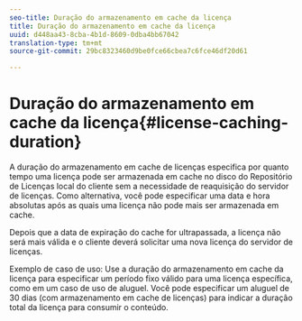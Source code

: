 ```yaml
---
seo-title: Duração do armazenamento em cache da licença
title: Duração do armazenamento em cache da licença
uuid: d448aa43-8cba-4b1d-8609-0dba4bb67042
translation-type: tm+mt
source-git-commit: 29bc8323460d9be0fce66cbea7c6fce46df20d61

---
```



# Duração do armazenamento em cache da licença{#license-caching-duration}

A duração do armazenamento em cache de licenças especifica por quanto tempo uma licença pode ser armazenada em cache no disco do Repositório de Licenças local do cliente sem a necessidade de reaquisição do servidor de licenças. Como alternativa, você pode especificar uma data e hora absolutas após as quais uma licença não pode mais ser armazenada em cache.

Depois que a data de expiração do cache for ultrapassada, a licença não será mais válida e o cliente deverá solicitar uma nova licença do servidor de licenças.

Exemplo de caso de uso: Use a duração do armazenamento em cache da licença para especificar um período fixo válido para uma licença específica, como em um caso de uso de aluguel. Você pode especificar um aluguel de 30 dias (com armazenamento em cache de licenças) para indicar a duração total da licença para consumir o conteúdo.
